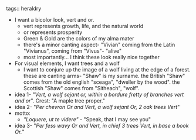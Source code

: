 tags:: heraldry

- I want a bicolor look, vert and or.
	- vert represents growth, life, and the natural world
	- or represents prosperity
	- Green & Gold are the colors of my alma mater
	- there's a minor canting aspect- "Vivian" coming from the Latin "Vivianus", coming from "Vivus"- "alive"
	- most importantly... I think these look really nice together
- For visual elements, I want trees and a wolf
	- I want to conjure up the image of a wolf living at the edge of a forest. these are canting arms- "Shaw" is my surname. the British "Shaw" comes from the old english "sceaga", "dweller by the wood". the Scottish "Shaw" comes from "Sitheach", "wolf".
- idea 1- "*Vert, a wolf sejant or, within a bordure fretty of branches vert and or*". Crest: "A maple tree proper."
- idea 2- "*Per chevron Or and Vert, a wolf sejant Or, 2 oak trees Vert*"
- motto:
	- *"Loquere, ut te videre"* - "Speak, that I may see you"
- idea 3- "*Per fess wavy Or and Vert, in chief 3 trees Vert, in base a book Or.*"